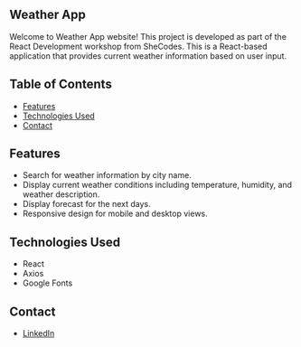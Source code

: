 ## Weather App

Welcome to Weather App website! This project is developed as part of the React Development workshop from SheCodes.
This is a React-based application that provides current weather information based on user input.

## Table of Contents

- [Features](#features)
- [Technologies Used](#technologies-used)
- [Contact](#contact)

## Features

- Search for weather information by city name.
- Display current weather conditions including temperature, humidity, and weather description.
- Display forecast for the next days.
- Responsive design for mobile and desktop views.

## Technologies Used

- React
- Axios
- Google Fonts

## Contact

- [LinkedIn](https://www.linkedin.com/in/martarfnogueira/)
